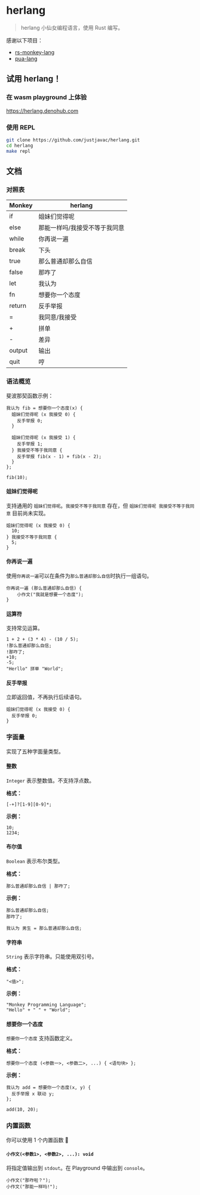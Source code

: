 # herlang

> herlang 小仙女编程语言，使用 Rust 编写。

感谢以下项目：

- [rs-monkey-lang](https://github.com/wadackel/rs-monkey-lang)
- [pua-lang](https://github.com/flaneur2020/pua-lang)

## 试用 herlang！

### 在 wasm playground 上体验

https://herlang.denohub.com

### 使用 REPL

```bash
git clone https://github.com/justjavac/herlang.git
cd herlang
make repl
```

## 文档

### 对照表

| Monkey | herlang                       |
| ------ | ----------------------------- |
| if     | 姐妹们觉得呢                  |
| else   | 那能一样吗/我接受不等于我同意 |
| while  | 你再说一遍                    |
| break  | 下头                          |
| true   | 那么普通却那么自信          |
| false  | 那咋了                        |
| let    | 我认为                        |
| fn     | 想要你一个态度                |
| return | 反手举报                      |
| =      | 我同意/我接受                 |
| +      | 拼单                          |
| -      | 差异                          |
| output | 输出                          |
| quit   | 哼                            |

### 语法概览

斐波那契函数示例：

```
我认为 fib = 想要你一个态度(x) {
  姐妹们觉得呢 (x 我接受 0) {
    反手举报 0;
  }

  姐妹们觉得呢 (x 我接受 1) {
    反手举报 1;
  } 我接受不等于我同意 {
    反手举报 fib(x - 1) + fib(x - 2);
  }
};

fib(10);
```

#### 姐妹们觉得呢

支持通用的 `姐妹们觉得呢`。`我接受不等于我同意` 存在，但
`姐妹们觉得呢 我接受不等于我同意` 目前尚未实现。

```
姐妹们觉得呢 (x 我接受 0) {
  10;
} 我接受不等于我同意 {
  5;
}
```

#### 你再说一遍

使用`你再说一遍`可以在条件为`那么普通却那么自信`时执行一组语句。

```
你再说一遍 (那么普通却那么自信) {
    小作文("我就是想要一个态度");
}
```

#### 运算符

支持常见运算。

```
1 + 2 + (3 * 4) - (10 / 5);
!那么普通却那么自信;
!那咋了;
+10;
-5;
"Herllo" 拼单 "World";
```

#### 反手举报

立即返回值，不再执行后续语句。

```
姐妹们觉得呢 (x 我接受 0) {
  反手举报 0;
}
```

### 字面量

实现了五种字面量类型。

#### 整数

`Integer` 表示整数值。不支持浮点数。

**格式：**

```
[-+]?[1-9][0-9]*;
```

**示例：**

```
10;
1234;
```

#### 布尔值

`Boolean` 表示布尔类型。

**格式：**

```
那么普通却那么自信 | 那咋了;
```

**示例：**

```
那么普通却那么自信;
那咋了;

我认为 男生 = 那么普通却那么自信;
```

#### 字符串

`String` 表示字符串。只能使用双引号。

**格式：**

```
"<值>";
```

**示例：**

```
"Monkey Programming Language";
"Hello" + " " + "World";
```

#### 想要你一个态度

`想要你一个态度` 支持函数定义。

**格式：**

```
想要你一个态度 (<参数一>, <参数二>, ...) { <语句块> };
```

**示例：**

```
我认为 add = 想要你一个态度(x, y) {
  反手举报 x 联动 y;
};

add(10, 20);
```

### 内置函数

你可以使用 1 个内置函数 :rocket:

#### `小作文(<参数1>, <参数2>, ...): void`

将指定值输出到 `stdout`。在 Playground 中输出到 `console`。

```
小作文("那咋啦？");
小作文("那能一样吗!");
```

